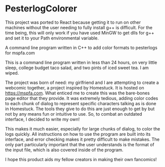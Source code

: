 # PesterlogColorer

This project was ported to React because getting it to run on other machines without the user needing to fully install g++ is difficult.
For the time being, this will only work if you have used MinGW to get dlls for g++ and set it to your Path environmental variable.

A command line program written in C++ to add color formats to pesterlogs for mspfa.com

This is a command line program written in less than 24 hours, on very little sleep, college budget taco salad, and two pints of iced sweet tea. I am wiped.

The project was born of need: my girlfriend and I are attempting to create a webcomic together, a project inspired by Homestuck. It is hosted on https://mspfa.com.
What enticed me to create this was the bare-bones page editor that they provide. It was extremely tedious, adding color codes to each chunk of dialog to represent specific characters talking as is done in Homestuck. The tools they give to do this are just enough to get by but not by any means fun or intuitive to use. So, to combat an outdated interface, I decided to write my own!

This makes it much easier, especially for large chunks of dialog, to color the logs quickly. All instructions on how to use the program are built into its interface, and error checking makes it pretty difficult to make mistakes. The only part particularly important that the user understands is the format of the input file, which is also covered inside of the program.

I hope this product aids my fellow creators in making their own fancomics!
